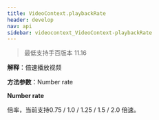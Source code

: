 ```yaml
---
title: VideoContext.playbackRate
header: develop
nav: api
sidebar: videocontext_VideoContext-playbackRate
---
```

 

> 最低支持手百版本 11.16

**解释**：倍速播放视频

**方法参数**：Number rate

**Number rate**

倍率，当前支持0.75 / 1.0 / 1.25 / 1.5 / 2.0 倍速。